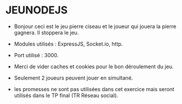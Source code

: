 # JEUNODEJS


- Bonjour ceci est le jeu pierre ciseau et le joueur qui jouera la pierre gagnera.
  Il stoppera le jeu.
  
- Modules utilisés : ExpressJS, Socket.io, http.

- Port utilisé : 3000.

- Merci de vider caches et cookies pour le bon déroulement du jeu.

- Seulement 2 joueurs peuvent jouer en simultané.

- les promesses ne sont pas utilisées dans cet exercice mais seront utilisés dans le TP final (TR Réseau social).

